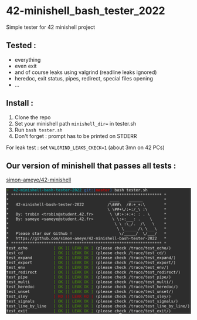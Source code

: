 # 42-minishell_bash_tester_2022
Simple tester for 42 minishell project

## Tested :
- everything
- even exit
- and of course leaks using valgrind (readline leaks ignored)
- heredoc, exit status, pipes, redirect, special files opening
- ...

## Install :
1) Clone the repo
2) Set your minishell path ```minishell_dir=``` in tester.sh
4) Run ```bash tester.sh```
5) Don't forget : prompt has to be printed on STDERR

For leak test : set ```VALGRIND_LEAKS_CKECK=1``` (about 3mn on 42 PCs)

## Our version of minishell that passes all tests :
[simon-ameye/42-minishell](https://github.com/simon-ameye/42-minishell)

![Alt text](assets/preview.png?raw=true "Preview")
